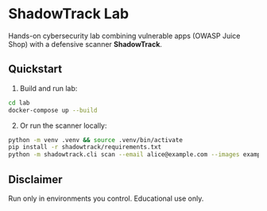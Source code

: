 # ShadowTrack Lab

Hands-on cybersecurity lab combining vulnerable apps (OWASP Juice Shop) with a defensive scanner **ShadowTrack**.

## Quickstart

1. Build and run lab:
```bash
cd lab
docker-compose up --build
```

2. Or run the scanner locally:
```bash
python -m venv .venv && source .venv/bin/activate
pip install -r shadowtrack/requirements.txt
python -m shadowtrack.cli scan --email alice@example.com --images examples/images/ --out report.html
```

## Disclaimer
Run only in environments you control. Educational use only.
